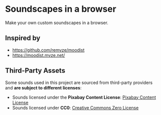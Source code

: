 # Soundscapes in a browser

Make your own custom soundscapes in a browser.

## Inspired by

- https://github.com/remvze/moodist
- https://moodist.mvze.net/

## Third-Party Assets

Some sounds used in this project are sourced from third-party providers and **are subject to different licenses**:

- Sounds licensed under the **Pixabay Content License**: [Pixabay Content License](https://pixabay.com/service/license-summary/)
- Sounds licensed under **CC0**: [Creative Commons Zero License](https://creativecommons.org/publicdomain/zero/1.0/)

